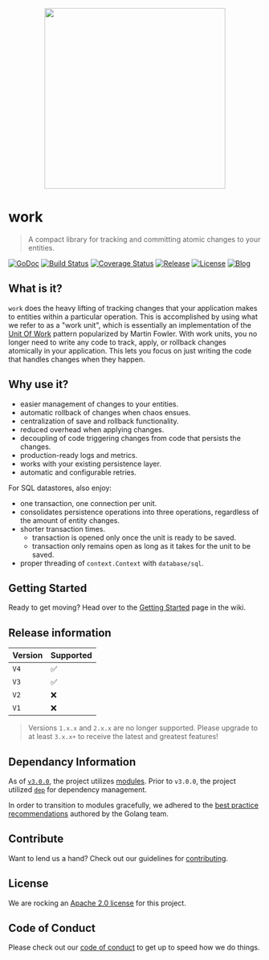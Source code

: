 <p align="center"><img src="https://user-images.githubusercontent.com/5921929/73911149-1dad9280-4866-11ea-8818-fed1cd49e8b1.png" width="360"></p>

# work
> A compact library for tracking and committing atomic changes to your entities.

[![GoDoc][doc-img]][doc] [![Build Status][ci-img]][ci]
[![Coverage Status][coverage-img]][coverage] [![Release][release-img]][release]
[![License][license-img]][license] [![Blog][blog-img]][blog]

## What is it?

`work` does the heavy lifting of tracking changes that your application makes
to entities within a particular operation. This is accomplished by using what we
refer to as a "work unit", which is essentially an implementation of the
[Unit Of Work][uow] pattern popularized by Martin Fowler. With work units,
you no longer need to write any code to track, apply, or rollback changes
atomically in your application. This lets you focus on just writing the code
that handles changes when they happen.

## Why use it?

- easier management of changes to your entities.
- automatic rollback of changes when chaos ensues.
- centralization of save and rollback functionality.
- reduced overhead when applying changes.
- decoupling of code triggering changes from code that persists the changes.
- production-ready logs and metrics.
- works with your existing persistence layer.
- automatic and configurable retries.

For SQL datastores, also enjoy:

- one transaction, one connection per unit.
- consolidates persistence operations into three operations, regardless of
  the amount of entity changes.
- shorter transaction times.
  - transaction is opened only once the unit is ready to be saved.
  - transaction only remains open as long as it takes for the unit to be saved.
- proper threading of `context.Context` with `database/sql`.

## Getting Started

Ready to get moving? Head over to the [Getting Started][getting-started] page in the wiki.

## Release information

| Version | Supported |
|---------|-----------|
| `V4`    |  ✅       |
| `V3`    |  ✅       |
| `V2`    |  ❌       |
| `V1`    |  ❌       |

> Versions `1.x.x` and `2.x.x` are no longer supported. Please upgrade to
at least `3.x.x+` to receive the latest and greatest features!

## Dependancy Information

As of [`v3.0.0`][modules-release], the project utilizes [modules][modules-doc].
Prior to `v3.0.0`, the project utilized [`dep`][dep] for dependency management.

In order to transition to modules gracefully, we adhered to the
[best practice recommendations][modules-wiki] authored by the Golang team.

## Contribute

Want to lend us a hand? Check out our guidelines for
[contributing][contributing].

## License

We are rocking an [Apache 2.0 license][apache-license] for this project.

## Code of Conduct

Please check out our [code of conduct][code-of-conduct] to get up to speed
how we do things.

[uow]: https://martinfowler.com/eaaCatalog/unitOfWork.html
[modules-doc]: https://golang.org/doc/go1.11#modules
[modules-wiki]: https://github.com/golang/go/wiki/Modules#releasing-modules-v2-or-higher
[modules-release]: https://github.com/freerware/work/releases/tag/v3.0.0
[dep]: https://golang.github.io/dep/
[contributing]: https://github.com/freerware/work/blob/master/CONTRIBUTING.md
[apache-license]: https://github.com/freerware/work/blob/master/LICENSE.txt
[code-of-conduct]: https://github.com/freerware/work/blob/master/CODE_OF_CONDUCT.md
[concurrency-pr]: https://github.com/freerware/work/pull/35
[actions-pr]: https://github.com/freerware/work/pull/30
[doc-img]: https://pkg.go.dev/badge/github.com/freerware/work/v4.svg
[doc]: https://pkg.go.dev/github.com/freerware/work/v4
[ci-img]: https://github.com/freerware/work/actions/workflows/ci.yaml/badge.svg?branch=master
[ci]: https://github.com/freerware/work/actions/workflows/ci.yaml
[coverage-img]: https://codecov.io/gh/freerware/work/branch/master/graph/badge.svg?token=W5YH9TPP3C
[coverage]: https://codecov.io/gh/freerware/work
[license]: https://opensource.org/licenses/Apache-2.0
[license-img]: https://img.shields.io/badge/License-Apache%202.0-blue.svg
[release]: https://github.com/freerware/work/releases
[release-img]: https://img.shields.io/github/tag/freerware/work.svg?label=version
[blog]: https://medium.com/@freerjm/work-units-ec2da48cf574
[blog-img]: https://img.shields.io/badge/blog-medium-lightgrey
[v4-docs]: https://github.com/freerware/work/blob/master/v4/README.md
[tags]: https://github.com/freerware/work/tags
[dependabot-alerts]: https://github.com/freerware/work/security/dependabot?q=is%3Aclosed
[getting-started]: https://github.com/freerware/work/wiki/Getting-Started
